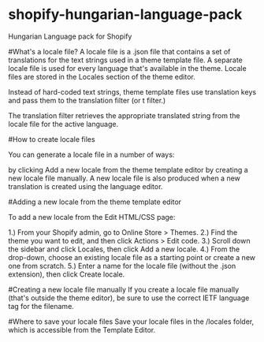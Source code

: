 # shopify-hungarian-language-pack
Hungarian Language pack for Shopify

#What's a locale file?
A locale file is a .json file that contains a set of translations for the text strings used in a theme template file. A separate locale file is used for every language that's available in the theme. Locale files are stored in the Locales section of the theme editor.

Instead of hard-coded text strings, theme template files use translation keys and pass them to the translation filter (or t filter.)

The translation filter retrieves the appropriate translated string from the locale file for the active language.


#How to create locale files

You can generate a locale file in a number of ways:

by clicking Add a new locale from the theme template editor
by creating a new locale file manually.
A new locale file is also produced when a new translation is created using the language editor.

#Adding a new locale from the theme template editor

To add a new locale from the Edit HTML/CSS page:
 
1.) From your Shopify admin, go to Online Store > Themes.
2.) Find the theme you want to edit, and then click Actions > Edit code.
3.) Scroll down the sidebar and click Locales, then click Add a new locale.
4.) From the drop-down, choose an existing locale file as a starting point or create a new one from scratch.
5.) Enter a name for the locale file (without the .json extension), then click Create locale.

#Creating a new locale file manually
If you create a locale file manually (that's outside the theme editor), be sure to use the correct IETF language tag for the filename.

#Where to save your locale files
Save your locale files in the /locales folder, which is accessible from the Template Editor.
